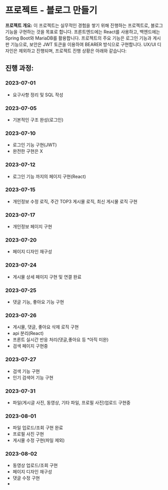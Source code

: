 # 프로젝트 - 블로그 만들기

**프로젝트 개요:**
이 프로젝트는 실무적인 경험을 쌓기 위해 진행하는 프로젝트로, 블로그 기능을 구현하는 것을 목표로 합니다. 프론트엔드에는 React를 사용하고, 백엔드에는 Spring Boot와 MariaDB를 활용합니다. 프로젝트의 주요 기능은 로그인 기능과 게시판 기능으로, 보안은 JWT 토큰을 이용하여 BEARER 방식으로 구현합니다. UX/UI 디자인은 제외하고 진행되며, 프로젝트 진행 상황은 아래와 같습니다:

## 진행 과정:

### 2023-07-01
- 요구사항 정리 및 SQL 작성

### 2023-07-05
- 기본적인 구조 완성(로그인)

### 2023-07-10
- 로그인 기능 구현(JWT)
- 완전한 구현은 X

### 2023-07-12
- 로그인 기능 까지의 페이지 구현(React)

### 2023-07-15
- 개인정보 수정 로직, 주간 TOP3 게시물 로직, 최신 게시물 로직 구현

### 2023-07-17
- 개인정보 페이지 구현

### 2023-07-20
- 페이지 디자인 재구성

### 2023-07-24
- 게시물 상세 페이지 구현 및 연결 완료

### 2023-07-25
- 댓글 기능, 좋아요 기능 구현

### 2023-07-26
- 게시물, 댓글, 좋아요 삭제 로직 구현
- api 분리(React)
- 프론트 실시간 반응 처리(댓글,좋아요 등 *아직 미완)
- 검색 페이지 구현중

### 2023-07-27
- 검색 기능 구현
- 인기 검색어 기능 구현

### 2023-07-31
- 파일(게시글 사진, 동영상, 기타 파일, 프로필 사진)업로드 구현중

### 2023-08-01
- 파일 업로드/조회 구현 완료
- 프로필 사진 구현
- 게시물 수정 구현(파일 제외)

### 2023-08-02
- 동영상 업로드/조회 구현
- 페이지 디자인 재구성
- 댓글 수정 구현
- 
